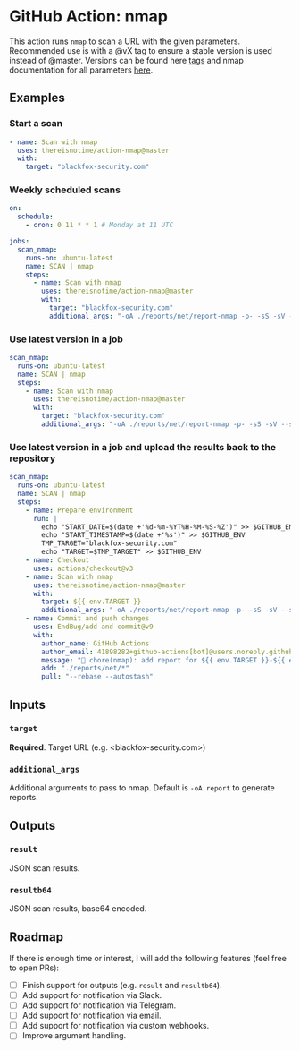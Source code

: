 # GitHub Action: nmap

This action runs `nmap` to scan a URL with the given parameters. Recommended use is with a @vX tag to ensure a stable version is used instead of @master. Versions can be found here [tags](https://github.com/thereisnotime/Action-nmap/tags) and nmap documentation for all parameters [here](https://nmap.org/docs.html).

## Examples

### Start a scan

```yaml
- name: Scan with nmap
  uses: thereisnotime/action-nmap@master
  with:
    target: "blackfox-security.com"
```

### Weekly scheduled scans

```yaml
on:
  schedule:
    - cron: 0 11 * * 1 # Monday at 11 UTC

jobs:
  scan_nmap:
    runs-on: ubuntu-latest
    name: SCAN | nmap
    steps:
      - name: Scan with nmap
        uses: thereisnotime/action-nmap@master
        with:
          target: "blackfox-security.com"
          additional_args: "-oA ./reports/net/report-nmap -p- -sS -sV --script vulners --script-args mincvss=5.0 -A -O -T4 -n -Pn -v"
```

### Use latest version in a job

```yaml
scan_nmap:
  runs-on: ubuntu-latest
  name: SCAN | nmap
  steps:
    - name: Scan with nmap
      uses: thereisnotime/action-nmap@master
      with:
        target: "blackfox-security.com"
        additional_args: "-oA ./reports/net/report-nmap -p- -sS -sV --script vulners --script-args mincvss=5.0 -A -O -T4 -n -Pn -v"
```

### Use latest version in a job and upload the results back to the repository

```yaml
scan_nmap:
  runs-on: ubuntu-latest
  name: SCAN | nmap
  steps:
    - name: Prepare environment
      run: |
        echo "START_DATE=$(date +'%d-%m-%YT%H-%M-%S-%Z')" >> $GITHUB_ENV
        echo "START_TIMESTAMP=$(date +'%s')" >> $GITHUB_ENV
        TMP_TARGET="blackfox-security.com"
        echo "TARGET=$TMP_TARGET" >> $GITHUB_ENV
    - name: Checkout
      uses: actions/checkout@v3
    - name: Scan with nmap
      uses: thereisnotime/action-nmap@master
      with:
        target: ${{ env.TARGET }}
        additional_args: "-oA ./reports/net/report-nmap -p- -sS -sV --script vulners --script-args mincvss=5.0 -A -O -T4 -n -Pn -v"
    - name: Commit and push changes
      uses: EndBug/add-and-commit@v9
      with:
        author_name: GitHub Actions
        author_email: 41898282+github-actions[bot]@users.noreply.github.com
        message: "👷 chore(nmap): add report for ${{ env.TARGET }}-${{ env.START_DATE }}-${{ env.START_TIMESTAMP }}"
        add: "./reports/net/*"
        pull: "--rebase --autostash"
```

## Inputs

### `target`

**Required**. Target URL (e.g. <blackfox-security.com>)

### `additional_args`

Additional arguments to pass to nmap. Default is `-oA report` to generate reports.

## Outputs

### `result`

JSON scan results.

### `resultb64`

JSON scan results, base64 encoded.

## Roadmap

If there is enough time or interest, I will add the following features (feel free to open PRs):

- [ ] Finish support for outputs (e.g. `result` and `resultb64`).
- [ ] Add support for notification via Slack.
- [ ] Add support for notification via Telegram.
- [ ] Add support for notification via email.
- [ ] Add support for notification via custom webhooks.
- [ ] Improve argument handling.
